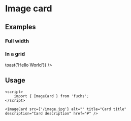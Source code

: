 <script>
	import ImageCard from '$lib/components/base/card/ImageCard.svelte';
	import { Subheading } from '$lib/components/base/heading';
	import { Text } from '$lib/components/base/text';

	import nature1 from '$docs/assets/images/nature1.jpg?as=run';
	import nature2 from '$docs/assets/images/nature2.jpg?as=run';
	import nature3 from '$docs/assets/images/nature3.jpg?as=run';
	import { toast } from 'svelte-sonner';
</script>

# Image card

## Examples

### Full width

<ImageCard
	src={nature1}
	alt="Nature 1"
	title="Hello World"
	description="Just wanted to say hello to everyone on this beautiful planet, been traveling a lot lately and wanted to share some of the places I've been to."
	href="#"
	class="not-prose mb-16"
/>

### In a grid

<div class="grid w-full grid-cols-1 gap-6 sm:grid-cols-2 md:grid-cols-3 not-prose">
	<ImageCard
		src={nature1}
		alt="Nature 1"
		title="Best places to visit"
		description="This is such a long description, that it will probably be cut off and truncated after the first two lines."
		href="#"
	/>
	<ImageCard
		src={nature2}
		alt="Nature 2"
		title="This is a beautiful place"
		description="This card will show a toast when clicked"
		onclick={() => toast('Hello World')}
	/>
	<ImageCard
		src={nature3}
		alt="Nature 3"
		title="Traveling is fun"
		description="But this card is not clickable"
	/>
</div>

## Usage

```svelte
<script>
	import { ImageCard } from 'fuchs';
</script>

<ImageCard src={'/image.jpg'} alt="" title="Card title" description="Card description" href="#" />
```
